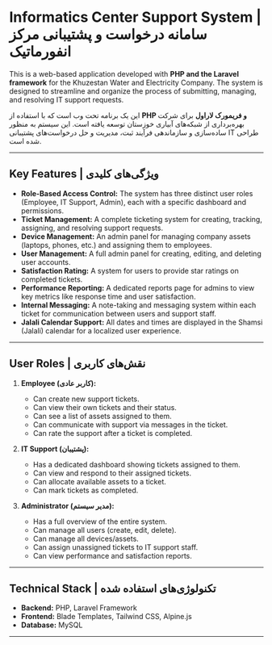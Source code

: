 # Informatics Center Support System | سامانه درخواست و پشتیبانی مرکز انفورماتیک

This is a web-based application developed with **PHP and the Laravel framework** for the Khuzestan Water and Electricity Company. The system is designed to streamline and organize the process of submitting, managing, and resolving IT support requests.

این یک برنامه تحت وب است که با استفاده از **PHP و فریمورک لاراول** برای شرکت بهره‌برداری از شبکه‌های آبیاری خوزستان توسعه یافته است. این سیستم به منظور ساده‌سازی و سازماندهی فرآیند ثبت، مدیریت و حل درخواست‌های پشتیبانی IT طراحی شده است.

---

## Key Features | ویژگی‌های کلیدی

* **Role-Based Access Control:** The system has three distinct user roles (Employee, IT Support, Admin), each with a specific dashboard and permissions.
* **Ticket Management:** A complete ticketing system for creating, tracking, assigning, and resolving support requests.
* **Device Management:** An admin panel for managing company assets (laptops, phones, etc.) and assigning them to employees.
* **User Management:** A full admin panel for creating, editing, and deleting user accounts.
* **Satisfaction Rating:** A system for users to provide star ratings on completed tickets.
* **Performance Reporting:** A dedicated reports page for admins to view key metrics like response time and user satisfaction.
* **Internal Messaging:** A note-taking and messaging system within each ticket for communication between users and support staff.
* **Jalali Calendar Support:** All dates and times are displayed in the Shamsi (Jalali) calendar for a localized user experience.

---

## User Roles | نقش‌های کاربری

1.  **Employee (کاربر عادی):**
    * Can create new support tickets.
    * Can view their own tickets and their status.
    * Can see a list of assets assigned to them.
    * Can communicate with support via messages in the ticket.
    * Can rate the support after a ticket is completed.

2.  **IT Support (پشتیبان):**
    * Has a dedicated dashboard showing tickets assigned to them.
    * Can view and respond to their assigned tickets.
    * Can allocate available assets to a ticket.
    * Can mark tickets as completed.

3.  **Administrator (مدیر سیستم):**
    * Has a full overview of the entire system.
    * Can manage all users (create, edit, delete).
    * Can manage all devices/assets.
    * Can assign unassigned tickets to IT support staff.
    * Can view performance and satisfaction reports.

---

## Technical Stack | تکنولوژی‌های استفاده شده

* **Backend:** PHP, Laravel Framework
* **Frontend:** Blade Templates, Tailwind CSS, Alpine.js
* **Database:** MySQL

---
